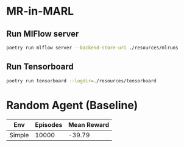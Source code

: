 # MR-in-MARL

## Run MlFlow server
```bash
poetry run mlflow server --backend-store-uri ./resources/mlruns
```
## Run Tensorboard
```bash
poetry run tensorboard --logdir=./resources/tensorboard
```

# Random Agent (Baseline)
| Env    | Episodes | Mean Reward |
|--------|----------|-------------|
| Simple | 10000    | -39.79      |